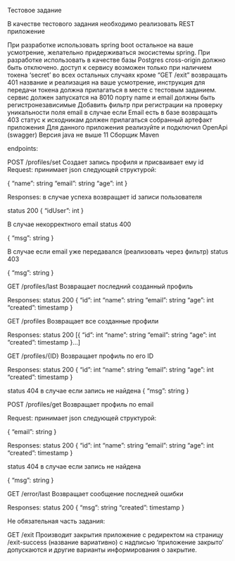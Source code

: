 Тестовое задание

В качестве тестового задания необходимо реализовать REST  приложение


При разработке использовать spring boot остальное на ваше усмотрение, желательно придерживаться экосистемы spring.
При разработке использовать в качестве базы Postgres
cross-origin должно быть отключено.
доступ к сервису возможен только при наличием токена ‘secret’ во всех остальных случаях кроме “GET /exit” возвращать 401 название и реализация на ваше усмотрение, инструкция для передачи токена должна прилагаться в месте с тестовым заданием.
сервис должен запускатся на 8010 порту
name и email должны быть регистронезависимые
Добавить фильтр при регистрации на проверку уникальности поля email в случае если Email есть в базе возвращать 403 статус
к исходникам должен прилагаться собранный артефакт приложения
Для данного приложения реализуйте и подключил OpenApi (swagger)
Версия java не выше 11
Сборщик Maven


endpoints:

POST /profiles/set
Создает запись профиля и присваивает ему id
Request:
принимает json следующей структурой:

{
	“name”: string
	“email”: string
	“age”: int
}

Responses:
в случае успеха возвращает id записи пользователя

status 200
{
	“idUser”: int
}

В случае некорректного email
status 400

{
	“msg”: string
}

В случае если email уже передавался (реализовать через фильтр)
status 403

{
	“msg”: string
}

GET /profiles/last
Возвращает последний созданный профиль

Responses:
status 200
{
	“id”: int
	“name”: string
	“email”: string
	“age”: int
“created”: timestamp
}



GET /profiles
Возвращает все созданные профили

Responses:
status 200
[{
	“id”: int
	“name”: string
	“email”: string
	“age”: int
“created”: timestamp
}...]

GET /profiles/{ID}
Возвращает профиль по его ID

Responses:
status 200
{
	“id”: int
	“name”: string
	“email”: string
	“age”: int
“created”: timestamp
}

status 404
в случае если запись не найдена
{
	“msg”: string
}





POST /profiles/get
Возвращает профиль по email

Request:
принимает json следующей структурой:

{
	“email”: string
}

Responses:
status 200
{
	“id”: int
	“name”: string
	“email”: string
	“age”: int
“created”: timestamp
}

status 404
в случае если запись не найдена

{
	“msg”: string
}

GET /error/last
Возвращает сообщение последней ошибки

Responses:
status 200
{
	“msg”: string
	“created”: timestamp
}

Не обязательная часть задания:

GET /exit
Производит закрытия приложение с редиректом на страницу /exit-success (название вариативно) с надписью ‘приложение закрыто’ допускаются и другие варианты информирования о закрытие.

